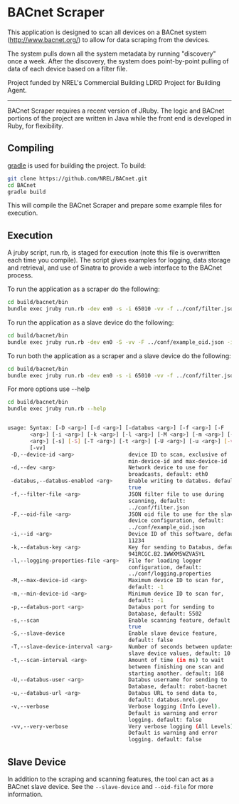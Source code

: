BACnet Scraper
===============

This application is designed to scan all devices on a BACnet system (http://www.bacnet.org/) to allow for data scraping from the devices. 

The system pulls down all the system metadata by running "discovery" once a week.  After the discovery, the system does point-by-point pulling of data of each device based on a filter file.

Project funded by NREL's Commercial Building LDRD Project for Building Agent.

-------------------------------

BACnet Scraper requires a recent version of JRuby. The logic and BACnet portions of the project are written in Java while the front end is developed in Ruby, for flexibility.

Compiling
---------

[gradle](http://www.gradle.org/) is used for building the project. To build:

```sh
git clone https://github.com/NREL/BACnet.git
cd BACnet
gradle build
```

This will compile the BACnet Scraper and prepare some example files for execution. 

Execution
---------

A jruby script, run.rb, is staged for execution (note this file is overwritten each time you compile). The script gives examples for logging, data storage and retrieval, and use of Sinatra to provide a web interface to the BACnet process.

To run the application as a scraper do the following:

```sh
cd build/bacnet/bin
bundle exec jruby run.rb -dev en0 -s -i 65010 -vv -f ../conf/filter.json
```

To run the application as a slave device do the following:

```sh
cd build/bacnet/bin
bundle exec jruby run.rb -dev en0 -S -vv -F ../conf/example_oid.json -i 65010
```

To run both the application as a scraper and a slave device do the following:

```sh
cd build/bacnet/bin
bundle exec jruby run.rb -dev en0 -s -i 65010 -vv -f ../conf/filter.json -S -F ../conf/example_oid.json
```

For more options use --help

```sh
cd build/bacnet/bin
bundle exec jruby run.rb --help


usage: Syntax: [-D <arg>] [-d <arg>] [-databus <arg>] [-f <arg>] [-F                              
       <arg>] [-i <arg>] [-k <arg>] [-l <arg>] [-M <arg>] [-m <arg>] [-p                          
       <arg>] [-s] [-S] [-T <arg>] [-t <arg>] [-U <arg>] [-u <arg>] [-v]                          
       [-vv]                                                                                      
 -D,--device-id <arg>                 device ID to scan, exclusive of                             
                                      min-device-id and max-device-id                             
 -d,--dev <arg>                       Network device to use for                                   
                                      broadcasts, default: eth0                                   
 -databus,--databus-enabled <arg>     Enable writing to databus. default:                         
                                      true                                                        
 -f,--filter-file <arg>               JSON filter file to use during                              
                                      scanning, default:                                          
                                      ../conf/filter.json
 -F,--oid-file <arg>                  JSON oid file to use for the slave
                                      device configuration, default:
                                      ../conf/example_oid.json
 -i,--id <arg>                        Device ID of this software, default:
                                      11234
 -k,--databus-key <arg>               Key for sending to Databus, default:
                                      941RCGC.B2.1WWXM5WZVA5YL
 -l,--logging-properties-file <arg>   File for loading logger
                                      configuration, default:
                                      ../conf/logging.properties
 -M,--max-device-id <arg>             Maximum device ID to scan for,
                                      default: -1
 -m,--min-device-id <arg>             Minimum device ID to scan for,
                                      default: -1
 -p,--databus-port <arg>              Databus port for sending to
                                      Database, default: 5502
 -s,--scan                            Enable scanning feature, default:
                                      true
 -S,--slave-device                    Enable slave device feature,
                                      default: false
 -T,--slave-device-interval <arg>     Number of seconds between updates to
                                      slave device values, default: 10
 -t,--scan-interval <arg>             Amount of time (in ms) to wait
                                      between finishing one scan and
                                      starting another. default: 168
 -U,--databus-user <arg>              Databus username for sending to
                                      Database, default: robot-bacnet
 -u,--databus-url <arg>               Databus URL to send data to,
                                      default: databus.nrel.gov
 -v,--verbose                         Verbose logging (Info Level).
                                      Default is warning and error
                                      logging. default: false
 -vv,--very-verbose                   Very verbose logging (All Levels).
                                      Default is warning and error
                                      logging. default: false
```

Slave Device
------------

In addition to the scraping and scanning features, the tool can act as a BACnet slave device. See the `--slave-device` and `--oid-file` for more information.
